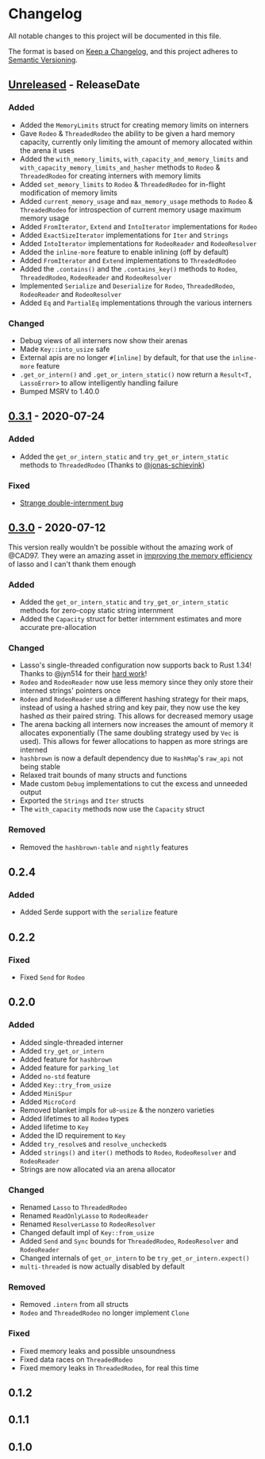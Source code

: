 # Changelog

All notable changes to this project will be documented in this file.

The format is based on [Keep a Changelog](https://keepachangelog.com/en/1.0.0/),
and this project adheres to [Semantic Versioning](https://semver.org/spec/v2.0.0.html).

<!-- next-header -->
## [Unreleased] - ReleaseDate

### Added

- Added the `MemoryLimits` struct for creating memory limits on interners
- Gave `Rodeo` & `ThreadedRodeo` the ability to be given a hard memory capacity, currently only limiting the amount of memory allocated within the arena it uses
- Added the `with_memory_limits`, `with_capacity_and_memory_limits` and `with_capacity_memory_limits_and_hasher` methods to `Rodeo` & `ThreadedRodeo` for creating interners with memory limits
- Added `set_memory_limits` to `Rodeo` & `ThreadedRodeo` for in-flight modification of memory limits
- Added `current_memory_usage` and `max_memory_usage` methods to `Rodeo` & `ThreadedRodeo` for introspection of current memory usage maximum memory usage
- Added `FromIterator`, `Extend` and `IntoIterator` implementations for `Rodeo`
- Added `ExactSizeIterator` implementations for `Iter` and `Strings`
- Added `IntoIterator` implementations for `RodeoReader` and `RodeoResolver`
- Added the `inline-more` feature to enable inlining (off by default)
- Added `FromIterator` and `Extend` implementations to `ThreadedRodeo`
- Added the `.contains()` and the `.contains_key()` methods to `Rodeo`, `ThreadedRodeo`, `RodeoReader` and `RodeoResolver`
- Implemented `Serialize` and `Deserialize` for `Rodeo`, `ThreadedRodeo`, `RodeoReader` and `RodeoResolver`
- Added `Eq` and `PartialEq` implementations through the various interners

### Changed

- Debug views of all interners now show their arenas
- Made `Key::into_usize` safe
- External apis are no longer `#[inline]` by default, for that use the `inline-more` feature
- `.get_or_intern()` and `.get_or_intern_static()` now return a `Result<T, LassoError>` to allow intelligently handling failure
- Bumped MSRV to 1.40.0

## [0.3.1] - 2020-07-24

### Added

- Added the `get_or_intern_static` and `try_get_or_intern_static` methods to `ThreadedRodeo` (Thanks to [@jonas-schievink](https://github.com/Kixiron/lasso/pull/6))

### Fixed

- [Strange double-internment bug](https://github.com/Kixiron/lasso/issues/7)

## [0.3.0] - 2020-07-12

This version really wouldn't be possible without the amazing work of @CAD97. They were an amazing asset in [improving the memory efficiency](https://github.com/Kixiron/lasso/issues/4) of lasso and I can't thank them enough

### Added

- Added the `get_or_intern_static` and `try_get_or_intern_static` methods for zero-copy static string internment
- Added the `Capacity` struct for better internment estimates and more accurate pre-allocation

### Changed

- Lasso's single-threaded configuration now supports back to Rust 1.34! Thanks to @jyn514 for their [hard work](https://github.com/Kixiron/lasso/pull/3)!
- `Rodeo` and `RodeoReader` now use less memory since they only store their interned strings' pointers once
- `Rodeo` and `RodeoReader` use a different hashing strategy for their maps, instead of using a hashed string and key pair, they now use the key hashed *as* their paired string. This allows for decreased memory usage
- The arena backing all interners now increases the amount of memory it allocates exponentially (The same doubling strategy used by `Vec` is used). This allows for fewer allocations to happen as more strings are interned
- `hashbrown` is now a default dependency due to `HashMap`'s `raw_api` not being stable
- Relaxed trait bounds of many structs and functions
- Made custom `Debug` implementations to cut the excess and unneeded output
- Exported the `Strings` and `Iter` structs
- The `with_capacity` methods now use the `Capacity` struct

### Removed

- Removed the `hashbrown-table` and `nightly` features

## 0.2.4

### Added

- Added Serde support with the `serialize` feature

## 0.2.2

### Fixed

- Fixed `Send` for `Rodeo`

## 0.2.0

### Added

- Added single-threaded interner
- Added `try_get_or_intern`
- Added feature for `hashbrown`
- Added feature for `parking_lot`
- Added `no-std` feature
- Added `Key::try_from_usize`
- Added `MiniSpur`
- Added `MicroCord`
- Removed blanket impls for `u8`-`usize` & the nonzero  varieties
- Added lifetimes to all `Rodeo` types
- Added lifetime to `Key`
- Added the ID requirement to `Key`
- Added `try_resolve`s and `resolve_unchecked`s
- Added `strings()` and `iter()` methods to `Rodeo`, `RodeoResolver` and `RodeoReader`
- Strings are now allocated via an arena allocator

### Changed

- Renamed `Lasso` to `ThreadedRodeo`
- Renamed `ReadOnlyLasso` to `RodeoReader`
- Renamed `ResolverLasso` to `RodeoResolver`
- Changed default impl of `Key::from_usize`
- Added `Send` and `Sync` bounds for `ThreadedRodeo`, `RodeoResolver` and `RodeoReader`
- Changed internals of `get_or_intern` to be `try_get_or_intern.expect()`
- `multi-threaded` is now actually disabled by default

### Removed

- Removed `.intern` from all structs
- `Rodeo` and `ThreadedRodeo` no longer implement `Clone`

### Fixed

- Fixed memory leaks and possible unsoundness
- Fixed data races on `ThreadedRodeo`
- Fixed memory leaks in `ThreadedRodeo`, for real this time

## 0.1.2
## 0.1.1
## 0.1.0

<!-- next-url -->
[Unreleased]: https://github.com/Kixiron/lasso/compare/v0.3.1...HEAD
[0.3.1]: https://github.com/Kixiron/lasso/compare/v0.3.0...v0.3.1
[0.3.0]: https://github.com/Kixiron/lasso/compare/v0.3.0
